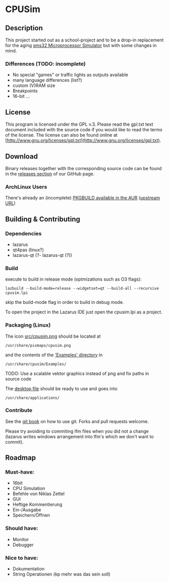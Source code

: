 # CPUSim

## Description

This project started out as a school-project and to be a drop-in replacement for the aging [sms32 Microprocessor Simulator](http://www.softwareforeducation.com/sms32v50/) but with some changes in mind.

### Differences (TODO: incomplete)

- No special "games" or traffic lights as outputs available
- many language differences (list?)
- custom (V)RAM size
- Breakpoints
- 16-bit
...

## License

This program is licensed under the GPL v.3. Please read the gpl.txt text document
included with the source code if you would like to read the terms of the license.
The license can also be found online at
[http://www.gnu.org/licenses/gpl.txt](http://www.gnu.org/licenses/gpl.txt).

## Download

Binary releases together with the corresponding source code can be found in the [releases section](https://github.com/HERDER2014/CPUSim/releases) of our GitHub page.

### ArchLinux Users

There's already an (incomplete) [PKGBUILD available in the AUR](https://aur.archlinux.org/packages/herder-cpusim-git/) ([upstream URL](https://github.com/LeonardKoenig/PKGBUILDs))

## Building & Contributing

### Dependencies

- lazarus
- qt4pas (linux?)
- lazarus-qt (?- lazarus-qt (?))

### Build

execute to build in release mode (optmizations such as O3 flags):

```
lazbuild --build-mode=release --widgetset=qt --build-all --recursive cpusim.lpi
```

skip the build-mode flag in order to build in debug mode.

To open the project in the Lazarus IDE just open the cpusim.lpi as a project.

### Packaging (Linux)

The icon [src/cpusim.png](src/cpusim.png) should be located at

`/usr/share/pixmaps/cpusim.png`

and the contents of the ['Examples' directory](Examples/) in

`/usr/share/cpusim/Examples/`

TODO: Use a scalable vektor graphics instead of png and fix paths in source code

The [desktop file](cpusim.desktop) should be ready to use and goes into

`/usr/share/applications/`

### Contribute

See the [git book](git-scm.com/book/en/v2) on how to use git.
Forks and pull requests welcome.

Please try avoiding to commiting lfm files when you did not a change (lazarus writes windows arrangement into lfm's which we don't want to commit).

## Roadmap

### Must-have:
- 16bit
- CPU Simulation
- Befehle von Niklas Zettel
- GUI
- Heftige Kommentierung
- Ein-/Ausgabe
- Speichern/Öffnen

### Should have:
- Monitor
- Debugger

### Nice to have:
- Dokumentation
- String Operationen (kp mehr was das sein soll)



